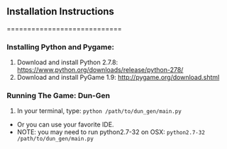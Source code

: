 ## Installation Instructions
============================

### Installing Python and Pygame:
1. Download and install Python 2.7.8: https://www.python.org/downloads/release/python-278/
2. Download and install PyGame 1.9: http://pygame.org/download.shtml

### Running The Game: Dun-Gen
1. In your terminal, type: `python /path/to/dun_gen/main.py`
  * Or you can use your favorite IDE.
  * NOTE: you may need to run python2.7-32 on OSX: `python2.7-32 /path/to/dun_gen/main.py`


